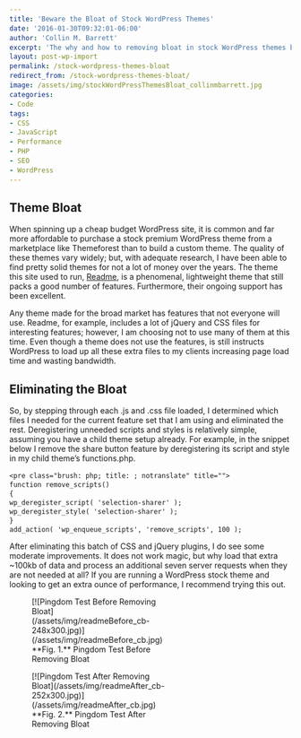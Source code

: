 ```yaml
---
title: 'Beware the Bloat of Stock WordPress Themes'
date: '2016-01-30T09:32:01-06:00'
author: 'Collin M. Barrett'
excerpt: 'The why and how to removing bloat in stock WordPress themes by deregistering unused scripts and styles.'
layout: post-wp-import
permalink: /stock-wordpress-themes-bloat
redirect_from: /stock-wordpress-themes-bloat/
image: /assets/img/stockWordPressThemesBloat_collinmbarrett.jpg
categories:
- Code
tags:
- CSS
- JavaScript
- Performance
- PHP
- SEO
- WordPress
---
```


## Theme Bloat

When spinning up a cheap budget WordPress site, it is common and far more affordable to purchase a stock premium
WordPress theme from a marketplace like Themeforest than to build a custom theme. The quality of these themes vary
widely; but, with adequate research, I have been able to find pretty solid themes for not a lot of money over the years.
The theme this site used to run,
[Readme](https://themeforest.net/item/readme-a-readable-wordpress-theme/9167043?ref=collinbarrett&clickthrough_id=1029644360&redirect_back=true
"Themeforest Affiliate Link"), is a phenomenal, lightweight theme that still packs a good number of features.
Furthermore, their ongoing support has been excellent.

Any theme made for the broad market has features that not everyone will use. Readme, for example, includes a lot of
jQuery and CSS files for interesting features; however, I am choosing not to use many of them at this time. Even though
a theme does not use the features, is still instructs WordPress to load up all these extra files to my clients
increasing page load time and wasting bandwidth.

## Eliminating the Bloat

So, by stepping through each .js and .css file loaded, I determined which files I needed for the current feature set
that I am using and eliminated the rest. Deregistering unneeded scripts and styles is relatively simple, assuming you
have a child theme setup already. For example, in the snippet below I remove the share button feature by deregistering
its script and style in my child theme’s functions.php.

```
<pre class="brush: php; title: ; notranslate" title="">
function remove_scripts()
{
wp_deregister_script( 'selection-sharer' );
wp_deregister_style( 'selection-sharer' );
}
add_action( 'wp_enqueue_scripts', 'remove_scripts', 100 );
```

After eliminating this batch of CSS and jQuery plugins, I do see some moderate improvements. It does not work magic, but why load that extra ~100kb of data and process an additional seven server requests when they are not needed at all? If you are running a WordPress stock theme and looking to get an extra ounce of performance, I recommend trying this out.

<figure aria-describedby="caption-attachment-1343" class="wp-caption aligncenter" id="attachment_1343" style="width: 248px">[![Pingdom Test Before Removing Bloat](/assets/img/readmeBefore_cb-248x300.jpg)](/assets/img/readmeBefore_cb.jpg)<figcaption class="wp-caption-text" id="caption-attachment-1343">**Fig. 1.** Pingdom Test Before Removing Bloat</figcaption></figure>

<figure aria-describedby="caption-attachment-1342" class="wp-caption aligncenter" id="attachment_1342" style="width: 252px">[![Pingdom Test After Removing Bloat](/assets/img/readmeAfter_cb-252x300.jpg)](/assets/img/readmeAfter_cb.jpg)<figcaption class="wp-caption-text" id="caption-attachment-1342">**Fig. 2.** Pingdom Test After Removing Bloat</figcaption></figure>